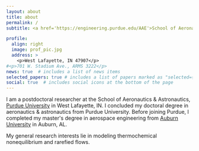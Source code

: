 ```yaml
---
layout: about
title: about
permalink: /
subtitle: <a href='https://engineering.purdue.edu/AAE'>School of Aeronautics & Astronautics</a>, Purdue University

profile:
  align: right
  image: prof_pic.jpg
  address: >
    <p>West Lafayette, IN 47907</p>
#<p>701 W. Stadium Ave., ARMS 3222</p>
news: true  # includes a list of news items
selected_papers: true # includes a list of papers marked as "selected={true}"
social: true  # includes social icons at the bottom of the page
---
```


I am a postdoctoral researcher at the School of Aeronautics & Astronautics, [Purdue University](https://www.purdue.edu/) in West Lafayette, IN. I concluded my doctoral degree in aeronautics & astronautics from Purdue University. Before joining Purdue, I completed my master's degree in aerospace engineering from [Auburn University](https://www.auburn.edu/) in Auburn, AL.

My general research interests lie in modeling thermochemical nonequilibrium and rarefied flows. 


<!-- Write your biography here. Tell the world about yourself. Link to your favorite [subreddit](http://reddit.com). You can put a picture in, too. The code is already in, just name your picture `prof_pic.jpg` and put it in the `img/` folder.

Put your address / P.O. box / other info right below your picture. You can also disable any these elements by editing `profile` property of the YAML header of your `_pages/about.md`. Edit `_bibliography/papers.bib` and Jekyll will render your [publications page]({{ site.baseurl }}publications/) automatically.

Link to your social media connections, too. This theme is set up to use [Font Awesome icons](http://fortawesome.github.io/Font-Awesome/) and [Academicons](https://jpswalsh.github.io/academicons/), like the ones below. Add your Facebook, Twitter, LinkedIn, Google Scholar, or just disable all of them. -->
